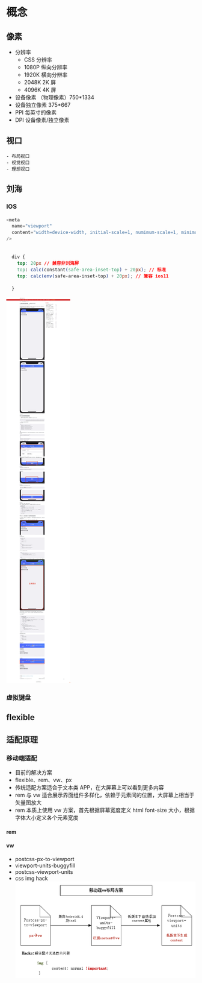 <!--
 * @Author: your name
 * @Date: 2021-03-19 14:26:27
 * @LastEditTime: 2021-07-08 15:16:34
 * @LastEditors: Please set LastEditors
 * @Description: In User Settings Edit#
 * @FilePath: \vue-note\CSS\flexible.md
-->

# 概念

## 像素

- 分辨率
  - CSS 分辨率
  - 1080P 纵向分辨率
  - 1920K 横向分辨率
  - 2048K 2K 屏
  - 4096K 4K 屏
- 设备像素 （物理像素）750\*1334
- 设备独立像素 375\*667
- PPI 每英寸的像素
- DPI 设备像素/独立像素

## 视口

    - 布局视口
    - 视觉视口
    - 理想视口

## 刘海

### IOS

```js
<meta
  name="viewport"
  content="width=device-width, initial-scale=1, numimum-scale=1, minimum-scale=1, user-scalable=no, viewport-fit=cover"
/>
```

```css

  div {
    top: 20px // 兼容非刘海屏
    top: calc(constant(safe-area-inset-top) + 20px); // 标准
    top: calc(env(safe-area-inset-top) + 20px); // 兼容 ios11

  }
```

![方案](./../img/刘海屏适配.png)

### 虚拟键盘

## flexible

## 适配原理

### 移动端适配

- 目前的解决方案
- flexible、rem、vw、px
- 传统适配方案适合于文本类 APP，在大屏幕上可以看到更多内容
- rem 与 vw 适合展示界面组件多样化，依赖于元素间的位置，大屏幕上相当于矢量图放大
- rem 本质上使用 vw 方案，首先根据屏幕宽度定义 html font-size 大小，根据字体大小定义各个元素宽度

#### rem

#### vw

- postcss-px-to-viewport
- viewport-units-buggyfill
- postcss-viewport-units
- css img hack
  ![vw-layout](./../img/vw-layout.png)
